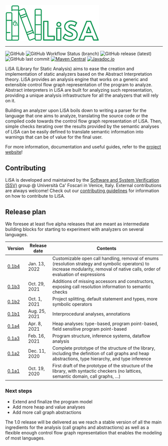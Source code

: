 <img src="logo.png" alt="logo" width="300"/>

---

![GitHub](https://img.shields.io/github/license/UniVE-SSV/lisa?color=brightgreen)
![GitHub Workflow Status (branch)](https://img.shields.io/github/workflow/status/UniVE-SSV/lisa/Gradle%20Build/master)
![GitHub release (latest)](https://img.shields.io/github/v/release/UniVE-SSV/lisa?include_prereleases&display_name=release&color=brightgreen)
![GitHub last commit](https://img.shields.io/github/last-commit/UniVE-SSV/lisa)
[![Maven Central](https://img.shields.io/maven-central/v/com.github.unive-ssv/lisa-sdk?color=brightgreen)](https://search.maven.org/artifact/com.github.unive-ssv/lisa-sdk)
[![Javadoc.io](https://javadoc.io/badge2/com.github.unive-ssv/lisa-sdk/javadoc.svg)](https://javadoc.io/doc/com.github.unive-ssv/lisa-sdk)

LiSA (Library for Static Analysis) aims to ease the creation and implementation of static analyzers based on the Abstract Interpretation theory.
LiSA provides an analysis engine that works on a generic and extensible control flow graph representation of the program to analyze. Abstract interpreters in LiSA are built 
for analyzing such representation, providing a unique analysis infrastructure for all the analyzers that will rely on it.

Building an analyzer upon LiSA boils down to writing a parser for the language that one aims to analyze, translating the source code or the compiled code towards 
the control flow graph representation of LiSA. Then, simple checks iterating over the results provided by the semantic analyses of LiSA can be easily defined to translate 
semantic information into warnings that can be of value for the final user. 

For more information, documentation and useful guides, refer to the [project website](https://unive-ssv.github.io/lisa/)!

## Contributing 

LiSA is developed and maintained by the [Software and System Verification (SSV)](https://ssv.dais.unive.it/) group @ Università Ca' Foscari in Venice, Italy. 
External contributions are always welcome! Check out our [contributing guidelines](./CONTRIBUTING.md) for information on how to contribute to LiSA.

## Release plan 

We foresee at least five alpha releases that are meant as intermediate building blocks for starting to experiment with analyzers on several languages. 

| Version | Release date | Contents |
| --- | --- | --- |
| [0.1b4](https://github.com/UniVE-SSV/lisa/releases/tag/v0.1b4) | Jan. 13, 2022 | Customizable open call handling, removal of enums (resolution strategy and symbolic operators) to increase modularity, removal of native calls, order of evaluation of expressions |
| [0.1b3](https://github.com/UniVE-SSV/lisa/releases/tag/v0.1b3) | Oct. 29, 2021 | Additions of missing accessors and constructors, exposing call resolution information to semantic checks |
| [0.1b2](https://github.com/UniVE-SSV/lisa/releases/tag/v0.1b2) | Oct. 1, 2021 | Project splitting, default statement and types, more symbolic operators |
| [0.1b1](https://github.com/UniVE-SSV/lisa/releases/tag/v0.1b1) | Aug. 25, 2021 | Interprocedural analyses, annotations |
| [0.1a4](https://github.com/UniVE-SSV/lisa/releases/tag/v0.1a4) | Apr. 8, 2021 | Heap analyses: type-based, program point-based, field sensitive program point-based |
| [0.1a3](https://github.com/UniVE-SSV/lisa/releases/tag/v0.1a3) | Feb. 16, 2021 | Program structure, inference systems, dataflow analysis |
| [0.1a2](https://github.com/UniVE-SSV/lisa/releases/tag/v0.1a2) | Dec. 11, 2020 | Complete prototype of the structure of the library, including the definition of call graphs and heap abstractions, type hierarchy, and type inference |
| [0.1a1](https://github.com/UniVE-SSV/lisa/releases/tag/v0.1a1) | Oct. 19, 2020 | First draft of the prototype of the structure of the library, with syntactic checkers (no lattices, semantic domain, call graphs, …) |

### Next steps

* Extend and finalize the program model
* Add more heap and value analyses
* Add more call graph abstractions

The 1.0 release will be delivered as we reach a stable version of all the main ingredients for the analysis (call graphs and abstractions) as well as a flexible enough control flow graph representation that enables the modeling of most languages.
